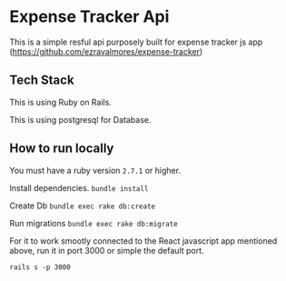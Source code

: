 # Expense Tracker Api

This is a simple resful api purposely built for expense tracker js app (https://github.com/ezravalmores/expense-tracker)

## Tech Stack

This is using Ruby on Rails.

This is using postgresql for Database.

## How to run locally

You must have a ruby version `2.7.1` or higher.

Install dependencies. `bundle install`

Create Db `bundle exec rake db:create`

Run migrations `bundle exec rake db:migrate`

For it to work smootly connected to the React javascript app mentioned above, run it in port 3000 or simple the default port.

`rails s -p 3000`

